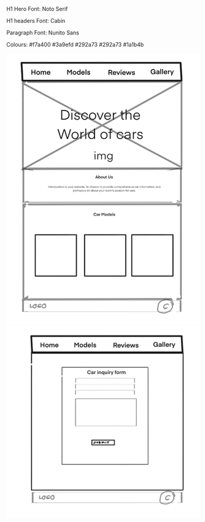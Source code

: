 H1 Hero
Font: Noto Serif

H1 headers
Font: Cabin

Paragraph
Font: Nunito Sans

Colours:
#f7a400
#3a9efd
#292a73
#292a73
#1a1b4b

![alt text](./images/IMG_F4D19685AFCE-1.jpeg)
![alt text](./images/IMG_2ACCC3E0300F-1.jpeg)
